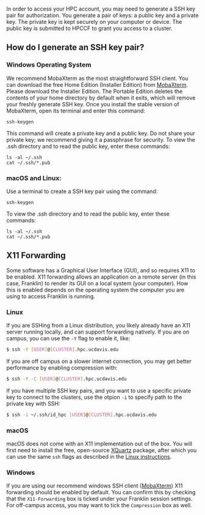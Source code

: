 In order to access your HPC account, you may need to generate a SSH key pair for authorization. You generate a pair of keys: a public key and a private key. The private key is kept securely on your computer or device. The public key is submitted to HPCCF to grant you access to a cluster.

## How do I generate an SSH key pair?

### Windows Operating System

We recommend MobaXterm as the most straightforward SSH client. You can download the free Home Edition (Installer Edition) from [MobaXterm](https://mobaxterm.mobatek.net/). Please download the Installer Edition. The Portable Edition deletes the contents of your home directory by default when it exits, which will remove your freshly generate SSH key. Once you install the stable version of MobaXterm, open its terminal and enter this command:


`ssh-keygen`

This command will create a private key and a public key. Do not share your private key; we recommend giving it a passphrase for security. To view the .ssh directory and to read the public key, enter these commands:

```
ls -al ~/.ssh
cat ~/.ssh/*.pub
```

### macOS and Linux:

Use a terminal to create a SSH key pair using the command:

`ssh-keygen`

To view the .ssh directory and to read the public key, enter these commands:

```
ls -al ~/.ssh
cat ~/.ssh/*.pub
``` 

## X11 Forwarding

Some software has a Graphical User Interface (GUI), and so requires X11 to be enabled.
X11 forwarding allows an application on a remote server (in this case, Franklin) to render its GUI on a local system (your computer). How this is enabled depends on the operating system the computer you are using to access Franklin is running.

### Linux

If you are SSHing from a Linux distribution, you likely already have an X11 server running locally, and can support forwarding natively.
If you are on campus, you can use the `-Y` flag to enable it, like:

```bash
$ ssh -Y [USER]@[CLUSTER].hpc.ucdavis.edu
```

If you are off campus on a slower internet connection, you may get better performance by enabling compression with:

```bash
$ ssh -Y -C [USER]@[CLUSTER].hpc.ucdavis.edu
```
If you have multiple SSH key pairs, and you want to use a specific private key to connect to the clusters, use the otpion `-i` to specify path to the private key with SSH:

```bash
$ ssh -i ~/.ssh/id_hpc [USER]@[CLUSTER].hpc.ucdavis.edu
```
### macOS

macOS does not come with an X11 implementation out of the box. You will first need to install the free, open-source [XQuartz](https://www.xquartz.org/) package, after which you can use the same `ssh` flags as described in the [Linux instructions](access.md#linux).

### Windows

If you are using our recommend windows SSH client ([MobaXterm](access.md#windows-operating-system)) X11 forwarding should be enabled by default. You can confirm this by checking that the `X11-Forwarding` box is ticked under your Franklin session settings. For off-campus access, you may want to tick the `Compression` box as well.
